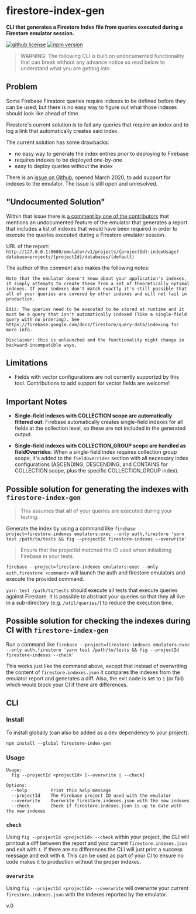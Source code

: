 # firestore-index-gen

**CLI that generates a Firestore Index file from queries executed during a Firestore emulator session.**

[![github license](https://img.shields.io/github/license/ericvera/firestore-index-gen.svg?style=flat-square)](https://github.com/ericvera/firestore-index-gen/blob/master/LICENSE)
[![npm version](https://img.shields.io/npm/v/firestore-index-gen.svg?style=flat-square)](https://npmjs.org/package/firestore-index-gen)

> WARNING: The following CLI is built on undocumented functionality that can break without any advance notice so read below to understand what you are getting into.

## Problem

Some Firebase Firestore queries require indexes to be defined before they can be used, but there is no easy way to figure out what those indexes should look like ahead of time.

Firestore's current solution is to fail any queries that require an index and to log a link that automatically creates said index.

The current solution has some drawbacks:

- no easy way to generate the index entries prior to deploying to Firebase
- requires indexes to be deployed one-by-one
- easy to deploy queries without the index

There is an [issue on Github](https://github.com/firebase/firebase-tools/issues/2027), opened March 2020, to add support for indexes to the emulator. The issue is still open and unresolved.

## "Undocumented Solution"

Within that issue there is [a comment by one of the contributors](https://github.com/firebase/firebase-tools/issues/2027#issuecomment-1533866300) that mentions an undocumented feature of the emulator that generates a report that includes a list of indexes that would have been required in order to execute the queries executed during a Firestore emulator session.

URL of the report:
`http://127.0.0.1:8080/emulator/v1/projects/{projectId}:indexUsage?database=projects/{projectId}/databases/(default)`

The author of the comment also makes the following notes:

    Note that the emulator doesn't know about your application's indexes, it simply attempts to create these from a set of theoretically optimal indexes. If your indexes don't match exactly it's still possible that all of your queries are covered by other indexes and will not fail in production.

    Edit: The queries need to be executed to be stored at runtime and it must be a query that isn't automatically indexed (like a single-field query with no ordering). See https://firebase.google.com/docs/firestore/query-data/indexing for more info.

    Disclaimer: this is unlaunched and the functionality might change in backward-incompatible ways.

## Limitations

- Fields with vector configurations are not currently supported by this tool. Contributions to add support for vector fields are welcome!

## Important Notes

- **Single-field indexes with COLLECTION scope are automatically filtered out**: Firebase automatically creates single-field indexes for all fields at the collection level, so these are not included in the generated output.

- **Single-field indexes with COLLECTION_GROUP scope are handled as fieldOverrides**: When a single-field index requires collection group scope, it's added to the `fieldOverrides` section with all necessary index configurations (ASCENDING, DESCENDING, and CONTAINS for COLLECTION scope, plus the specific COLLECTION_GROUP index).

## Possible solution for generating the indexes with `firestore-index-gen`

> This assumes that **all** of your queries are executed during your testing.

Generate the index by using a command like `firebase --project=firestore-indexes emulators:exec --only auth,firestore 'yarn test /path/to/tests && fig --projectId firestore-indexes --overwrite'`

> Ensure that the projectId matched the ID used when initializing Firebase in your tests.

`firebase --project=firestore-indexes emulators:exec --only auth,firestore <command>` will launch the auth and firestore emulators and execute the provided command.

`yarn test /path/to/tests` should execute all tests that execute queries against Firestore. It is possible to abstract your queries so that they all live in a sub-directory (e.g. `/util/queries/`) to reduce the execution time.

## Possible solution for checking the indexes during CI with `firestore-index-gen`

Run a command like `firebase --project=firestore-indexes emulators:exec --only auth,firestore 'yarn test /path/to/tests && fig --projectId firestore-indexes --check'`

This works just like the command above, except that instead of overwriting the content of `firestore.indexes.json` it compares the indexes from the emulator report and generates a diff. Also, the exit code is set to `1` (or fail) which would block your CI if there are differences.

## CLI

### Install

To install globally (can also be added as a dev dependency to your project):

`npm install --global firestore-index-gen`

### Usage

```console
Usage:
  fig --projectId <projectId> [--overwrite | --check]

Options:
  --help         Print this help message
  --projectId    The Firebase project ID used with the emulator
  --overwrite    Overwrite firestore.indexes.json with the new indexes
  --check        Check if firestore.indexes.json is up to date with the new indexes
```

### `check`

Using `fig --projectId <projectId> --check` within your project, the CLI will printout a diff between the report and your current `firestore.indexes.json` and exit with `1`. If there are no differences the CLI will just print a success message and exit with `0`. This can be used as part of your CI to ensure no code makes it to production without the proper indexes.

### `overwrite`

Using `fig --projectId <projectId> --overwrite` will overwrite your current `firestore.indexes.json` with the indexes reported by the emulator.

v.0
